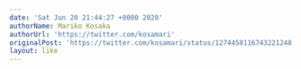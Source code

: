 ```yaml
---
date: 'Sat Jun 20 21:44:27 +0000 2020'
authorName: Mariko Kosaka
authorUrl: 'https://twitter.com/kosamari'
originalPost: 'https://twitter.com/kosamari/status/1274458116743221248'
layout: like
---
```

